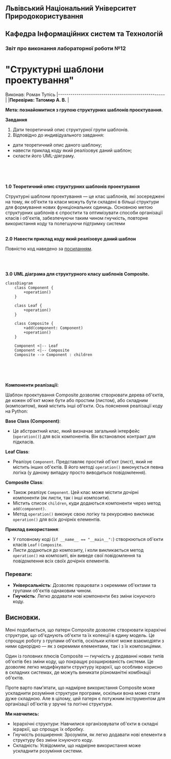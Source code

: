 ## Львівський Національний Університет Природокористування
## Кафедра Інформаційних систем та Технологій



### Звіт про виконання лабораторної роботи №12
# "Структурні шаблони проектування"



Виконав: Роман Тупісь
|----------------------------------------------------|
 |**Перевірив: Татомир А. В.**         |



**Мета: познайомитися з групою структурних шаблонів проєктування.**


**Завдання**

1. Дати теоретичний опис структурної групи шаблонів.
2. Відповідно до индивідуального завдання:
- дати теоретичний опис даного шаблону;
- навести приклад коду який реалізовує даний шаблон;
- скласти його UML-діяграму.


<br/> 
<br/> 
<br/> 

**1.0**  **Теоретичний опис структурних шаблонів проектування**


Структурні шаблони проектування — це клас шаблонів, які зосереджені на тому, як об'єкти та класи можуть бути складені в більші структури для формування нових функціональних одиниць. Основною метою структурних шаблонів є спростити та оптимізувати способи організації класів і об'єктів, забезпечуючи таким чином гнучкість, повторне використання коду та полегшуючи підтримку системи
<br/> 
<br/> 


**2.0**  **Навести приклад коду який реалізовує даний шаблон**


Повністю код наведено за [посиланням](./composite.py).

<br/> 
<br/> 


**3.0**  **UML діаграма для структурного класу шаблонів Composite.**


```mermaid
classDiagram
    class Component {
        +operation()
    }

    class Leaf {
        +operation()
    }

    class Composite {
        +add(component: Component)
        +operation()
    }

    Component <|-- Leaf
    Component <|-- Composite
    Composite --> Component : children

```
<br/>
<br/>
<br/>


 **Компоненти реалізації:**
 

Шаблон проектування Composite дозволяє створювати дерева об'єктів, де кожен об'єкт може бути або простим (листом), або складним (композитом), який містить інші об'єкти. Ось пояснення реалізації коду на Python:

**Base Class (Component)**:
   - Це абстрактний клас, який визначає загальний інтерфейс (`operation()`) для всіх компонентів. Він встановлює контракт для підкласів.

 **Leaf Class**:
   - Реалізує `Component`. Представляє простий об'єкт (лист), який не містить інших об'єктів. В його методі `operation()` виконується певна логіка (у даному випадку просто виводиться повідомлення).

 **Composite Class**:
   - Також реалізує `Component`. Цей клас може містити дочірні компоненти (як листи, так і інші композити).
   - Містить список `children`, куди додаються компоненти через метод `add(component)`.
   - Метод `operation()` виконує свою логіку та рекурсивно викликає `operation()` для всіх дочірніх елементів.

 **Приклад використання**:
   - У головному коді (`if __name__ == "__main__":`) створюються об'єкти класів `Leaf` і `Composite`.
   - Листи додаються до композиту, і коли викликається метод `operation()` на композиті, він виведе свої повідомлення та повідомлення всіх своїх дочірніх елементів.

### Переваги:
- **Універсальність**: Дозволяє працювати з окремими об'єктами та групами об'єктів однаковим чином.
- **Гнучкість**: Легко додавати нові компоненти без зміни існуючого коду.
   

## Висновки. 
Мені подобається, що патерн Composite дозволяє створювати ієрархічні структури, що об'єднують об'єкти та їх колекції в єдину модель. Це спрощує роботу з групами об'єктів, оскільки клієнт може взаємодіяти з ними однорідно — як з окремими елементами, так і з їх композиціями.

Один із головних плюсів Composite — гнучкість у додаванні нових типів об'єктів без зміни коду, що покращує розширюваність системи. Це дозволяє легко модифікувати структуру ієрархії, що особливо корисно в складних системах, де можуть виникати різноманітні комбінації об'єктів.

Проте варто пам'ятати, що надмірне використання Composite може ускладнити розуміння структури програми, оскільки вона може стати дуже складною. Але в цілому, цей патерн є потужним інструментом для організації об'єктів у зручні та логічні структури.

**Ми навчились:**
 - Ієрархічні структури: Навчилися організовувати об'єкти в складні ієрархії, що спрощує їх обробку.
 - Гнучкість розширення: Зрозуміли, як легко додавати нові елементи в структуру без зміни існуючого коду.
 - Складність: Усвідомили, що надмірне використання може ускладнити розуміння системи.
